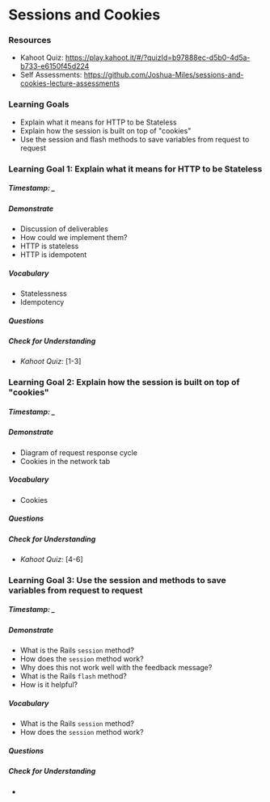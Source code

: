 # Sessions and Cookies


### Resources
* Kahoot Quiz: <https://play.kahoot.it/#/?quizId=b97888ec-d5b0-4d5a-b733-e6150f45d224>
* Self Assessments: <https://github.com/Joshua-Miles/sessions-and-cookies-lecture-assessments>



### Learning Goals

* Explain what it means for HTTP to be Stateless
* Explain how the session is built on top of "cookies"
* Use the session and flash methods to save variables from request to request



### Learning Goal 1: Explain what it means for HTTP to be Stateless

##### Timestamp: _

##### Demonstrate
* Discussion of deliverables
* How could we implement them?
* HTTP is stateless
* HTTP is idempotent

##### Vocabulary
* Statelessness
* Idempotency 

##### Questions 

##### Check for Understanding
* *Kahoot Quiz:* [1-3]



### Learning Goal 2: Explain how the session is built on top of "cookies"

##### Timestamp: _

##### Demonstrate

- Diagram of request response cycle
- Cookies in the network tab

##### Vocabulary

- Cookies

##### Questions 

##### Check for Understanding

- *Kahoot Quiz:* [4-6]



### Learning Goal 3: Use the session and methods to save variables from request to request

##### Timestamp: _

##### Demonstrate

- What is the Rails `session` method?
- How does the `session` method work?
- Why does this not work well with the feedback message?
- What is the Rails `flash` method?
- How is it helpful?

##### Vocabulary

- What is the Rails `session` method?
- How does the `session` method work?

##### Questions 

##### Check for Understanding

- 



